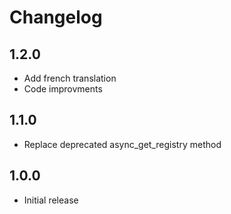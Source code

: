 # Changelog

## 1.2.0

- Add french translation
- Code improvments

## 1.1.0

- Replace deprecated async_get_registry method

## 1.0.0

- Initial release

